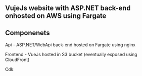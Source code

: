 VujeJs website with ASP.NET back-end onhosted on AWS using Fargate
------------------------------------------------------------------

## Componenets

Api - ASP.NET/WebApi back-end hosted on Fargate using nginx

Frontend - VueJs hosted in S3 bucket (eventually exposed using CloudFront)

Cdk 